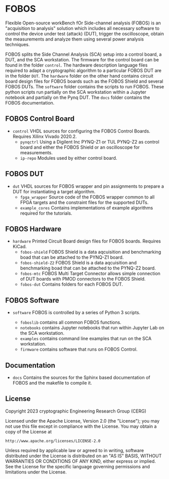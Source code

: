 FOBOS
=====

Flexible Open-source workBench fOr Side-channel analysis (FOBOS) is an "acquisition to analysis" solution which includes all necessary software to control the device under test (attack) (DUT), trigger the oscilloscope, obtain the measurements and analyze them using several power analysis techniques.

FOBOS splits the Side Channel Analysis (SCA) setup into a control board, a DUT, and the SCA workstation. The firmware for the control board can be found in the folder `control`. The hardware description language files required to adapt a cryptographic algorithm to a particular FOBOS DUT are in the folder `DUT`. The `hardware` folder on the other hand contains circuit board design files for FOBOS boards such as the FOBOS Shield and several FOBOS DUTs. The `software` folder contains the scripts to run FOBOS. These python scripts run partially on the SCA workstation within a Jupyter notebook and partially on the Pynq DUT. The `docs` folder contains the FOBOS documentation.

FOBOS Control Board
-------------------
* `control`
   VHDL sources for configuring the FOBOS Control Boards. Requires Xilinx Vivado 2020.2.
   * `pynqctrl`
     Using a Digilent Inc PYNQ-Z1 or TUL PYNQ-Z2 as control board and either the FOBOS Shield or an oscilloscope for measurements.
   * `ip-repo` 
     Modules used by either control board.

FOBOS DUT
---------
* `dut`
  VHDL sources for FOBOS wrapper and pin assignments to prepare a DUT for instantiating a target algorithm.
  * `fpga_wrapper`
    Source code of the FOBOS wrapper common to all FPGA targets and the constraint files for the supported DUTs.
  * `example_cores`
    Contains implementations of example algorithms required for the tutorials.
 
FOBOS Hardware
--------------
* `hardware`
  Printed Circuit Board design files for FOBOS boards. Requires KiCad.
  * `fobos-shield`
    FOBOS Shield is a data aqcuisition and benchmarking boad that can be attached to the PYNQ-Z1 board.
  * `fobos-shield-Z2`
    FOBOS Shield is a data aqcuisition and benchmarking boad that can be attached to the PYNQ-Z2 board.
  * `fobos-mtc`
    FOBOS Multi Target Connector allows simple connection of DUT boards with PMOD connectors to the FOBOS Shield.
  * `fobos-dut`
    Contains folders for each FOBOS DUT.

FOBOS Software
--------------
* `software`
  FOBOS is controlled by a series of Python 3 scripts. 

  * `foboslib` contains all common FOBOS functions.
  * `notebooks` contains Jupyter notebooks that run within Jupyter Lab on the SCA workstation.
  * `examples` contains command line examples that run on the SCA workstation.
  * `firmware` contains software that runs on FOBOS Control.

Documentation
-------------

* `docs` 
  Contains the sources for the Sphinx based documentation of FOBOS and the makefile to compile it.
  
License
-------

Copyright 2023 cryptographic Engineering Research Group (CERG)

Licensed under the Apache License, Version 2.0 (the "License");
you may not use this file except in compliance with the License.
You may obtain a copy of the License at

    http://www.apache.org/licenses/LICENSE-2.0

Unless required by applicable law or agreed to in writing, software
distributed under the License is distributed on an "AS IS" BASIS,
WITHOUT WARRANTIES OR CONDITIONS OF ANY KIND, either express or implied.
See the License for the specific language governing permissions and
limitations under the License.



